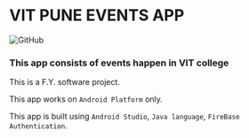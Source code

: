 # VIT PUNE EVENTS APP
![GitHub](https://img.shields.io/github/license/atharwa-24/VIT_Pune_Events?logo=Github)
### This app consists of events happen in VIT college
This is a F.Y. software project.

This app works on `Android Platform` only.

This app is built using `Android Studio`, `Java language`, `FireBase Authentication`.
